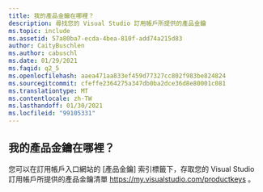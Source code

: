 ```yaml
---
title: 我的產品金鑰在哪裡？
description: 尋找您的 Visual Studio 訂用帳戶所提供的產品金鑰
ms.topic: include
ms.assetid: 57a80ba7-ecda-4bea-810f-add74a215d83
author: CaityBuschlen
ms.author: cabuschl
ms.date: 01/29/2021
ms.faqid: q2_5
ms.openlocfilehash: aaea471aa833ef459d77327cc802f983be824824
ms.sourcegitcommit: cfeffe2364275a347db0ba2dce36d8e80001c081
ms.translationtype: MT
ms.contentlocale: zh-TW
ms.lasthandoff: 01/30/2021
ms.locfileid: "99105331"
---
```

## <a name="where-are-my-product-keys"></a>我的產品金鑰在哪裡？ 

您可以在訂用帳戶入口網站的 [產品金鑰] 索引標籤下，存取您的 Visual Studio 訂用帳戶所提供的產品金鑰清單 <https://my.visualstudio.com/productkeys> 。